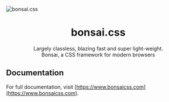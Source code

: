 <img src="https://www.joomla51.com/images/bedrock.png" alt="bonsai.css" style="max-width:100%; display:block; margin:auto">

<h1 align="center">bonsai.css</h1>
<p align="center">Largely classless, blazing fast and super light-weight.<br>Bonsai, a CSS framework for modern browsers</p>

## Documentation

For full documentation, visit [https://www.bonsaicss.com](https://www.bonsaicss.com).